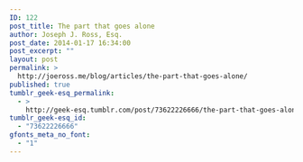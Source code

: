```yaml
---
ID: 122
post_title: The part that goes alone
author: Joseph J. Ross, Esq.
post_date: 2014-01-17 16:34:00
post_excerpt: ""
layout: post
permalink: >
  http://joeross.me/blog/articles/the-part-that-goes-alone/
published: true
tumblr_geek-esq_permalink:
  - >
    http://geek-esq.tumblr.com/post/73622226666/the-part-that-goes-alone
tumblr_geek-esq_id:
  - "73622226666"
gfonts_meta_no_font:
  - "1"
---
```

